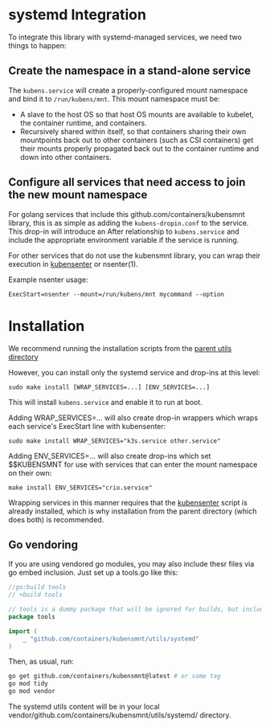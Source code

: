 # systemd Integration

To integrate this library with systemd-managed services, we need two things to happen:

## Create the namespace in a stand-alone service

The `kubens.service` will create a properly-configured mount namespace and bind
it to `/run/kubens/mnt`.  This mount namespace must be:
- A slave to the host OS so that host OS mounts are available to kubelet, the
  container runtime, and containers.
- Recursively shared within itself, so that containers sharing their own
  mountpoints back out to other containers (such as CSI containers) get their
  mounts properly propagated back out to the container runtime and down into
  other containers.

## Configure all services that need access to join the new mount namespace

For golang services that include this github.com/containers/kubensmnt library,
this is as simple as adding the `kubens-dropin.conf` to the service. This
drop-in will introduce an After relationship to `kubens.service` and include
the appropriate environment variable if the service is running.

For other services that do not use the kubensmnt library, you can wrap their
execution in [kubensenter](../kubensenter/README.md) or nsenter(1).

Example nsenter usage:

```
ExecStart=nsenter --mount=/run/kubens/mnt mycommand --option
```

# Installation

We recommend running the installation scripts from the [parent utils
directory](../README.md)

However, you can install only the systemd service and drop-ins at
this level:

```
sudo make install [WRAP_SERVICES=...] [ENV_SERVICES=...]
```

This will install `kubens.service` and enable it to run at boot.

Adding WRAP_SERVICES=... will also create drop-in wrappers
which wraps each service's ExecStart line with kubensenter:
```
sudo make install WRAP_SERVICES="k3s.service other.service"
```

Adding ENV_SERVICES=... will also create drop-ins which set
$$KUBENSMNT for use with services that can enter the mount
namespace on their own:
```
make install ENV_SERVICES="crio.service"
```

Wrapping services in this manner requires that the
[kubensenter](../kubensenter/README.md) script is already installed,
which is why installation from the parent directory (which does both)
is recommended.

## Go vendoring

If you are using vendored go modules, you may also include thesr
files via go embed inclusion. Just set up a tools.go like this:

```go
//go:build tools
// +build tools

// tools is a dummy package that will be ignored for builds, but included for dependencies.
package tools

import (
	_ "github.com/containers/kubensmnt/utils/systemd"
)
```

Then, as usual, run:
```bash
go get github.com/containers/kubensmnt@latest # or some tag
go mod tidy
go mod vendor
```

The systemd utils content will be in your local vendor/github.com/containers/kubensmnt/utils/systemd/ directory.
